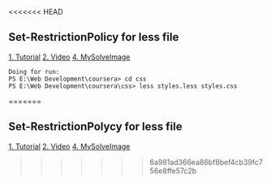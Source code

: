 <<<<<<< HEAD
## Set-RestrictionPolicy for less file

[1. Tutorial](https://tecadmin.net/powershell-running-scripts-is-disabled-system/)
[2. Video](https://www.youtube.com/watch?v=Q2uLUuq0Ft4)
[4. MySolveImage](img/lessFileErrorSolve.png)

```
Doing for run: 
PS E:\Web Development\coursera> cd css
PS E:\Web Development\coursera\css> less styles.less styles.css

```
=======
## Set-RestrictionPolycy for less file

[1. Tutorial](https://tecadmin.net/powershell-running-scripts-is-disabled-system/)
[2. Video](https://www.youtube.com/watch?v=Q2uLUuq0Ft4)
[4. MySolveImage](img/lessFileErrorSolve.png)
>>>>>>> 6a981ad366ea86bf8bef4cb39fc756e8ffe57c2b
